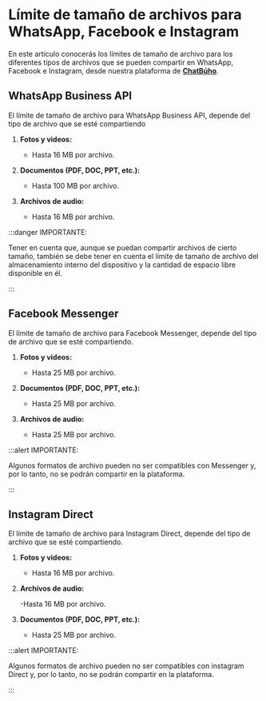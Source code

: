 # Límite de tamaño de archivos para WhatsApp, Facebook e Instagram

En este artículo conocerás los límites de tamaño de archivo para los diferentes tipos de archivos que se pueden compartir en WhatsApp, Facebook e Instagram, desde nuestra plataforma de **[ChatBúho](https://buho.la/chat)**.

## WhatsApp Business API

El límite de tamaño de archivo para WhatsApp Business API, depende del tipo de archivo que se esté compartiendo

1. **Fotos y videos:**
    - Hasta 16 MB por archivo.

2. **Documentos (PDF, DOC, PPT, etc.):**
    - Hasta 100 MB por archivo.

3. **Archivos de audio:**
    - Hasta 16 MB por archivo.

:::danger IMPORTANTE:

Tener en cuenta que, aunque se puedan compartir archivos de cierto tamaño, también se debe tener en cuenta el límite de tamaño de archivo del almacenamiento interno del dispositivo y la cantidad de espacio libre disponible en él.

:::

## Facebook Messenger

El límite de tamaño de archivo para Facebook Messenger, depende del tipo de archivo que se esté compartiendo.

1. **Fotos y videos:**

    - Hasta 25 MB por archivo.

2. **Documentos (PDF, DOC, PPT, etc.):**

    - Hasta 25 MB por archivo.

3. **Archivos de audio:**

    - Hasta 25 MB por archivo.

:::alert IMPORTANTE:

Algunos formatos de archivo pueden no ser compatibles con Messenger y, por lo tanto, no se podrán compartir en la plataforma.

:::

## Instagram Direct

El límite de tamaño de archivo para Instagram Direct, depende del tipo de archivo que se esté compartiendo.

1. **Fotos y videos:**
    
    - Hasta 16 MB por archivo.

2. **Archivos de audio:**
    
    -Hasta 16 MB por archivo.

3. **Documentos (PDF, DOC, PPT, etc.):**

    - Hasta 25 MB por archivo.

:::alert IMPORTANTE:

Algunos formatos de archivo pueden no ser compatibles con instagram Direct y, por lo tanto, no se podrán compartir en la plataforma.

:::
